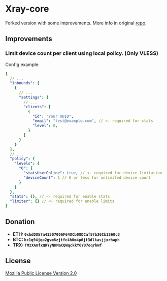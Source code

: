 # Xray-core

Forked version with some improvements. More info in original [repo](https://github.com/XTLS/Xray-core).

## Improvements

### Limit device count per client using local policy. (Only VLESS)

Config example:
```yaml
{
  // ...
  "inbounds": [
    {
      // ...
      "settings": {
        // ...
        "clients": [
          {
            "id": "Your UUID",
            "email": "test@example.com", // <- required for stats
            "level": 0,
          }
        ]
      }
    }
  ],
  // ...
  "policy": {
    "levels": {
      "0": {
        "statsUserOnline": true, // <- required for device limitation
        "deviceCount": 1 // 0 or less for unlimited device count
      }
    }
  },
  "stats": {}, // <- required for enable stats
  "limiter": {} // <- required for enable limits
}
```

## Donation

- **ETH: `0xbdD857a41507006F648Cb08DCaf57b36Cb1560c8`**
- **BTC: `bc1q94jqe2gvm8zjtfc4h0m4p6jt3dlkasjjxrhaph`**
- **TRX: `TMzXAmfxQRYyNHMaCQWqckkY6Y97oqrhWf`**

## License

[Mozilla Public License Version 2.0](https://github.com/XTLS/Xray-core/blob/main/LICENSE)
